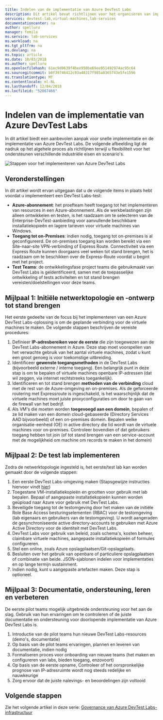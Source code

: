 ```yaml
---
title: Indelen van de implementatie van Azure DevTest Labs
description: Dit artikel bevat richtlijnen voor het organiseren van implementatie van Azure DevTest Labs in uw organisatie.
services: devtest-lab,virtual-machines,lab-services
documentationcenter: na
author: spelluru
manager: femila
ms.service: lab-services
ms.workload: na
ms.tgt_pltfrm: na
ms.devlang: na
ms.topic: article
ms.date: 10/03/2018
ms.author: spelluru
ms.openlocfilehash: 61ec9d0639f4bee950be69ee951492974ac95c64
ms.sourcegitcommit: b0f39746412c93a48317f985a8365743e5fe1596
ms.translationtype: MT
ms.contentlocale: nl-NL
ms.lasthandoff: 12/04/2018
ms.locfileid: "52867466"
---
```

# <a name="orchestrate-the-implementation-of-azure-devtest-labs"></a>Indelen van de implementatie van Azure DevTest Labs
In dit artikel biedt een aanbevolen aanpak voor snelle implementatie en de implementatie van Azure DevTest Labs. De volgende afbeelding ligt de nadruk op het algehele proces als richtlijnen terwijl u flexibiliteit voor het ondersteunen verschillende industriële eisen en scenario's.

![Stappen voor het implementeren van Azure DevTest Labs](./media/devtest-lab-guidance-orchestrate-implementation/implementation-steps.png)

## <a name="assumptions"></a>Veronderstellingen
In dit artikel wordt ervan uitgegaan dat u de volgende items in plaats hebt voordat u implementeert een DevTest Labs-test:

- **Azure-abonnement**: het proefteam heeft toegang tot het implementeren van resources in een Azure-abonnement. Als de werkbelastingen zijn alleen ontwikkelen en testen, is het raadzaam om te selecteren van de Enterprise-DevTest-aanbieding voor aanvullende beschikbare installatiekopieën en lagere tarieven voor virtuele machines van Windows.
- **Toegang tot on-Premises**: indien nodig, toegang tot on-premises is al geconfigureerd. De on-premises toegang kan worden bereikt via een Site-naar-site VPN-verbinding of Express Route. Connectiviteit via een Express Route kunnen doorgaans veel weken tot stand brengen, het is raadzaam om te beschikken over de Express-Route voordat u begint met het project.
- **Test Teams**: de ontwikkelingsfase project teams die gebruikmaakt van DevTest Labs is geïdentificeerd, samen met de toepasselijke ontwikkeling of tests activiteiten en tot stand brengen vereisten/doelstellingen voor deze teams.

## <a name="milestone-1-establish-initial-network-topology-and-design"></a>Mijlpaal 1: Initiële netwerktopologie en -ontwerp tot stand brengen
Het eerste gedeelte van de focus bij het implementeren van een Azure DevTest Labs-oplossing is om de geplande verbinding voor de virtuele machines te maken. De volgende stappen beschrijven de vereiste procedures:

1. Definieer **IP-adresbereiken voor de eerste** die zijn toegewezen aan de DevTest Labs-abonnement in Azure. Deze stap moet voorspellen van het verwachte gebruik van het aantal virtuele machines, zodat u kunt een groot genoeg is voor toekomstige uitbreiding.
2. Identificeer **gewenste toegangsmethoden** in de DevTest Labs (bijvoorbeeld externe / interne toegang). Een belangrijk punt in deze stap is om te bepalen of virtuele machines openbare IP-adressen (dat wil zeggen, via internet rechtstreeks toegankelijk).
3. Identificeren en tot stand brengen **methoden van de verbinding** cloud met de rest van de Azure-omgeving en on-premises. Als de geforceerde routering met Expressroute is ingeschakeld, is het waarschijnlijk dat de virtuele machines moet juiste proxyconfiguraties om door te gaan van de firewall van het bedrijf.
4. Als VM's die moeten worden **toegevoegd aan een domein**, bepalen of ze lid maken van een domein cloud-gebaseerde (Directory Services AAD bijvoorbeeld) of een on-premises domein. Bepalen welke organisatie-eenheid (OE) in active directory die lid wordt van de virtuele machines voor on-premises. Controleer bovendien of dat gebruikers toegang hebben tot join (of tot stand brengen van een service-account met de mogelijkheid om machine om records te maken in het domein)

## <a name="milestone-2-deploy-the-pilot-lab"></a>Mijlpaal 2: De test lab implementeren
Zodra de netwerktopologie ingesteld is, het eerste/test lab kan worden gemaakt door de volgende stappen:

1. Een eerste DevTest Labs-omgeving maken (Stapsgewijze instructies hiervoor vindt [hier](https://github.com/Azure/fta-devops/blob/master/devtest-labs/articles/devtest-labs-walkthrough-it.md))
2. Toegestane VM-installatiekopieën en grootten voor gebruik met lab bepalen. Bepaal of aangepaste installatiekopieën kunnen worden geüpload naar Azure voor gebruik met DevTest Labs.
3. Beveiligde toegang tot de testomgeving door het maken van de initiële Role Base Access besturingselementen (RBAC) voor de testomgeving (lab eigenaars en gebruikers van de testomgeving). U wordt aangeraden de gesynchroniseerde active directory-accounts te gebruiken met Azure Active Directory voor de identiteit met DevTest Labs.
4. DevTest Labs voor gebruik van beleid, zoals schema's, kosten beheer, claimbare virtuele machines, aangepaste installatiekopieën of formules configureren.
5. Stel een online, zoals Azure opslagplaatsen/Git-opslagplaats.
6. Besluiten over het gebruik van openbare of particuliere opslagplaatsen of combinatie van beide. JSON-sjablonen indelen voor implementaties en op lange termijn sustainment.
7. Indien nodig, kunt u aangepaste artefacten maken. Deze stap is optioneel. 

## <a name="milestone-3-documentation-support-learn-and-improve"></a>Mijlpaal 3: Documentatie, ondersteuning, leren en verbeteren
De eerste pilot teams mogelijk uitgebreide ondersteuning voor het aan de slag. Gebruik van hun ervaringen om te controleren of de juiste documentatie en ondersteuning voor doorlopende implementatie van Azure DevTest Labs is.

1. Introductie van de pilot teams hun nieuwe DevTest Labs-resources (demo's, documentatie)
2. Op basis van de pilot teams ervaringen, plannen en leveren van documentatie, indien nodig
3. Formaliseren proces voor onboarding van nieuwe teams (het maken en configureren van labs, bieden toegang, enzovoort)
4. Op basis van de eerste opname, Controleer of het oorspronkelijke prognose van IP-adresruimte wordt nog steeds redelijke en nauwkeurige
5. Zorg ervoor dat de juiste nalevings- en beoordelingen zijn voltooid

## <a name="next-steps"></a>Volgende stappen
Zie het volgende artikel in deze serie: [Governance van Azure DevTest Labs-infrastructuur](devtest-lab-guidance-governance-resources.md)
